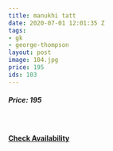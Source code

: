 ```yaml
---
title: manukhi tatt
date: 2020-07-01 12:01:35 Z
tags:
- gk
- george-thompson
layout: post
image: 104.jpg
price: 195
ids: 103
---
```


<h5>Price: 195</h5><br>

<h4><a class="add-cart cart1" href="{{ site.baseurl }}/books#103"><b>Check Availability</b></a></h4>

<body>
 <script src="{{ site.baseurl }}/js/main.js"></script>
 </body>